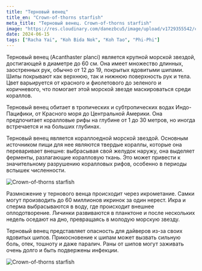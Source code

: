 ```yaml
---
title: "Терновый венец"
title_en: "Crown-of-thorns starfish"
meta_title: "Терновый венец. Crown-of-thorns starfish"
image: "https://res.cloudinary.com/danezbcu5/image/upload/v1729355542/crown-of-thorns-starfish_znhxdu.png"
date: 2024-06-15
tags: ["Racha Yai", "Koh Bida Nok", "Koh Tao", "Phi-Phi"]
---
```


Терновый венец (Acanthaster planci) является крупной морской звездой, достигающей в диаметре до 60 см. Она имеет множество длинных, заостренных рук, обычно от 12 до 19, покрытых ядовитыми шипами. Шипы покрывают как верхнюю, так и нижнюю поверхность рук и тела. Цвет варьируется от красного и фиолетового до зеленого и коричневого, что помогает этой морской звезде маскироваться среди кораллов.

Терновый венец обитает в тропических и субтропических водах Индо-Пацифики, от Красного моря до Центральной Америки. Она предпочитает коралловые рифы на глубине от 1 до 30 метров, но иногда встречается и на больших глубинах.

Терновый венец является кораллоедной морской звездой. Основным источником пищи для нее являются твердые кораллы, которые она переваривает внешне: выбрасывая свой желудок наружу, она выделяет ферменты, разлагающие коралловую ткань. Это может привести к значительному разрушению коралловых рифов, особенно в периоды вспышек численности.

![Crown-of-thorns starfish](https://res.cloudinary.com/danezbcu5/image/upload/v1734707488/crown-of-thorns-starfish-3_ouy2pz.png "Crown-of-thorns starfish")

Размножение у тернового венца происходит через икрометание. Самки могут производить до 60 миллионов икринок за один нерест. Икра и сперма выбрасываются в воду, где происходит внешнее оплодотворение. Личинки развиваются в планктоне и после нескольких недель оседают на дно, превращаясь в молодую морскую звезду.

Терновый венец представляет опасность для дайверов из-за своих ядовитых шипов. Прикосновение к шипам может вызвать сильную боль, отек, тошноту и даже паралич. Раны от шипов могут заживать очень долго и быть подвержены инфекции.

![Crown-of-thorns starfish](https://res.cloudinary.com/danezbcu5/image/upload/v1729355538/crown-of-thorns-starfish-2_pqorw8.png "Crown-of-thorns starfish")
